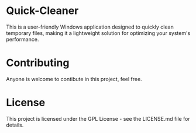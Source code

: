 # Quick-Cleaner
This is a user-friendly Windows application designed to quickly clean temporary files, making it a lightweight solution for optimizing your system's performance.

# Contributing
Anyone is welcome to contibute in this project, feel free.

# License
This project is licensed under the GPL License - see the LICENSE.md file for details.
